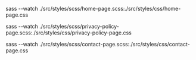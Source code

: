 sass --watch ./src/styles/scss/home-page.scss:./src/styles/css/home-page.css

sass --watch ./src/styles/scss/privacy-policy-page.scss:./src/styles/css/privacy-policy-page.css

sass --watch ./src/styles/scss/contact-page.scss:./src/styles/css/contact-page.css
